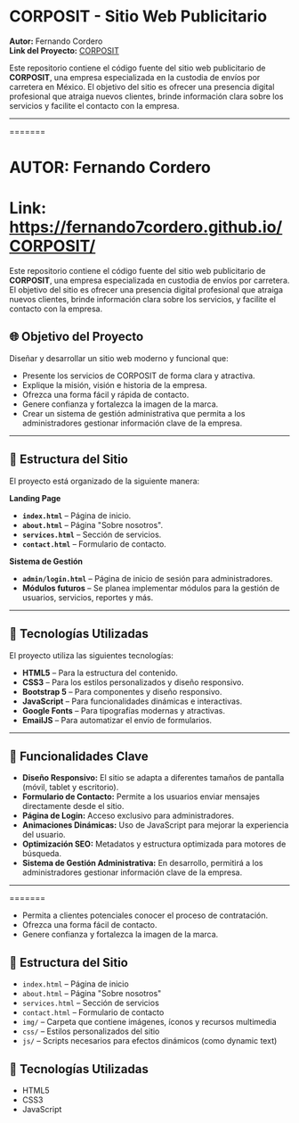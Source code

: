 # CORPOSIT - Sitio Web Publicitario

**Autor:** Fernando Cordero  
**Link del Proyecto:** [CORPOSIT](https://fernando7cordero.github.io/CORPOSIT/)

Este repositorio contiene el código fuente del sitio web publicitario de **CORPOSIT**, una empresa especializada en la custodia de envíos por carretera en México. El objetivo del sitio es ofrecer una presencia digital profesional que atraiga nuevos clientes, brinde información clara sobre los servicios y facilite el contacto con la empresa.

---
=======
# AUTOR: Fernando Cordero
# Link: https://fernando7cordero.github.io/CORPOSIT/

Este repositorio contiene el código fuente del sitio web publicitario de **CORPOSIT**, una empresa especializada en custodia de envíos por carretera. El objetivo del sitio es ofrecer una presencia digital profesional que atraiga nuevos clientes, brinde información clara sobre los servicios, y facilite el contacto con la empresa.

## 🌐 Objetivo del Proyecto

Diseñar y desarrollar un sitio web moderno y funcional que:

- Presente los servicios de CORPOSIT de forma clara y atractiva.
- Explique la misión, visión e historia de la empresa.
- Ofrezca una forma fácil y rápida de contacto.
- Genere confianza y fortalezca la imagen de la marca.
- Crear un sistema de gestión administrativa que permita a los administradores gestionar información clave de la empresa.

---

## 🧩 Estructura del Sitio

El proyecto está organizado de la siguiente manera:

**Landing Page**

- **`index.html`** – Página de inicio.
- **`about.html`** – Página "Sobre nosotros".
- **`services.html`** – Sección de servicios.
- **`contact.html`** – Formulario de contacto.

**Sistema de Gestión**

- **`admin/login.html`** – Página de inicio de sesión para administradores.
- **Módulos futuros** – Se planea implementar módulos para la gestión de usuarios, servicios, reportes y más.

---

## 🧰 Tecnologías Utilizadas

El proyecto utiliza las siguientes tecnologías:

- **HTML5** – Para la estructura del contenido.
- **CSS3** – Para los estilos personalizados y diseño responsivo.
- **Bootstrap 5** – Para componentes y diseño responsivo.
- **JavaScript** – Para funcionalidades dinámicas e interactivas.
- **Google Fonts** – Para tipografías modernas y atractivas.
- **EmailJS** – Para automatizar el envío de formularios.

---

## 🚀 Funcionalidades Clave

- **Diseño Responsivo:** El sitio se adapta a diferentes tamaños de pantalla (móvil, tablet y escritorio).
- **Formulario de Contacto:** Permite a los usuarios enviar mensajes directamente desde el sitio.
- **Página de Login:** Acceso exclusivo para administradores.
- **Animaciones Dinámicas:** Uso de JavaScript para mejorar la experiencia del usuario.
- **Optimización SEO:** Metadatos y estructura optimizada para motores de búsqueda.
- **Sistema de Gestión Administrativa:** En desarrollo, permitirá a los administradores gestionar información clave de la empresa.

---
=======
- Permita a clientes potenciales conocer el proceso de contratación.
- Ofrezca una forma fácil de contacto.
- Genere confianza y fortalezca la imagen de la marca.

## 🧩 Estructura del Sitio

- `index.html` – Página de inicio
- `about.html` – Página "Sobre nosotros"
- `services.html` – Sección de servicios
- `contact.html` – Formulario de contacto
- `img/` – Carpeta que contiene imágenes, íconos y recursos multimedia
- `css/` – Estilos personalizados del sitio
- `js/` – Scripts necesarios para efectos dinámicos (como dynamic text)

## 🧰 Tecnologías Utilizadas

- HTML5
- CSS3
- JavaScript
